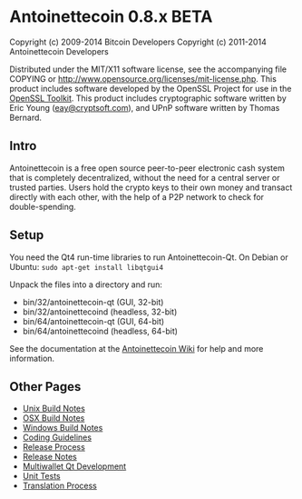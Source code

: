 Antoinettecoin 0.8.x BETA
====================

Copyright (c) 2009-2014 Bitcoin Developers
Copyright (c) 2011-2014 Antoinettecoin Developers

Distributed under the MIT/X11 software license, see the accompanying
file COPYING or http://www.opensource.org/licenses/mit-license.php.
This product includes software developed by the OpenSSL Project for use in the [OpenSSL Toolkit](http://www.openssl.org/). This product includes
cryptographic software written by Eric Young ([eay@cryptsoft.com](mailto:eay@cryptsoft.com)), and UPnP software written by Thomas Bernard.


Intro
---------------------
Antoinettecoin is a free open source peer-to-peer electronic cash system that is
completely decentralized, without the need for a central server or trusted
parties.  Users hold the crypto keys to their own money and transact directly
with each other, with the help of a P2P network to check for double-spending.


Setup
---------------------
You need the Qt4 run-time libraries to run Antoinettecoin-Qt. On Debian or Ubuntu:
	`sudo apt-get install libqtgui4`

Unpack the files into a directory and run:

- bin/32/antoinettecoin-qt (GUI, 32-bit)
- bin/32/antoinettecoind (headless, 32-bit)
- bin/64/antoinettecoin-qt (GUI, 64-bit)
- bin/64/antoinettecoind (headless, 64-bit)

See the documentation at the [Antoinettecoin Wiki](http://antoinettecoin.info)
for help and more information.


Other Pages
---------------------
- [Unix Build Notes](build-unix.md)
- [OSX Build Notes](build-osx.md)
- [Windows Build Notes](build-msw.md)
- [Coding Guidelines](coding.md)
- [Release Process](release-process.md)
- [Release Notes](release-notes.md)
- [Multiwallet Qt Development](multiwallet-qt.md)
- [Unit Tests](unit-tests.md)
- [Translation Process](translation_process.md)
